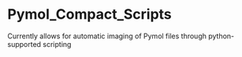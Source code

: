 # Pymol_Compact_Scripts
Currently allows for automatic imaging of Pymol files through python-supported scripting
